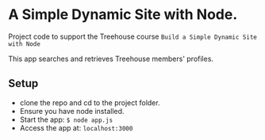 # A Simple Dynamic Site with Node.
Project code to support the Treehouse course ```Build a Simple Dynamic Site with Node```

This app searches and retrieves Treehouse members' profiles.

## Setup
- clone the repo and cd to the project folder.
- Ensure you have node installed.
- Start the app: ```$ node app.js```
- Access the app at: ```localhost:3000```